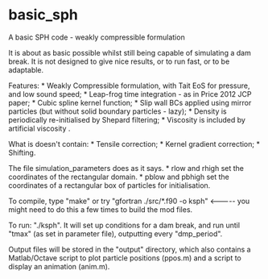 # basic_sph
A basic SPH code - weakly compressible formulation

It is about as basic possible whilst still being capable of simulating a dam break. It is not designed to give nice results, or to run fast, or to be adaptable.

Features:
    * Weakly Compressible formulation, with Tait EoS for pressure, and low sound speed;
    * Leap-frog time integration - as in Price 2012 JCP paper;
    * Cubic spline kernel function;
    * Slip wall BCs applied using mirror particles (but without solid boundary particles - lazy);
    * Density is periodically re-initialised by Shepard filtering;
    * Viscosity is included by artificial viscosity .

What is doesn't contain:
    * Tensile correction;
    * Kernel gradient correction;
    * Shifting.

The file simulation_parameters does as it says.
    * rlow and rhigh set the coordinates of the rectangular domain.
    * pblow and pbhigh set the coordinates of a rectangular box of particles for initialisation.

To compile, type "make" or try "gfortran ./src/*.f90 -o ksph"  <----- you might need to do this a few times to build the mod files.

To run: "./ksph". It will set up conditions for a dam break, and run until "tmax" (as set in parameter file), outputting every "dmp_period".

Output files will be stored in the "output" directory, which also contains a Matlab/Octave script to plot particle positions (ppos.m) and a script to display an animation (anim.m).

